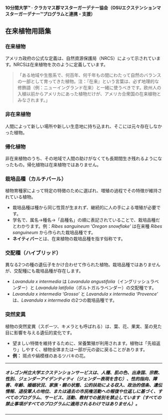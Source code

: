 #### 10分間大学™ · クラカマス郡マスターガーデナー協会（OSUエクステンションマスターガーデナー™プログラムと連携・支援）

## 在来植物用語集

### 在来植物

アメリカ政府の公式な定義は、自然資源保護局（NRCS）によって示されています。NRCSは在来植物を次のように定義しています。

> 「ある地域や生態系で、何百年、何千年もの間にわたって自然のバランスの一部として育ってきた植物。注：『在来』という言葉は、必ず地理的な修飾語（例：ニューイングランド在来）と一緒に使うべきです。欧州人の入植以前からアメリカにあった植物だけが、アメリカ合衆国の在来植物とみなされます。」

### 非在来植物

人間によって新しい場所や新しい生息地に持ち込まれ、そこには元々存在しなかった植物。

### 帰化植物

非在来植物のうち、その地域で人間の助けがなくても長期間生き残れるようになったもの。帰化植物は在来植物ではありません。

### 栽培品種（カルチバール）

植物育種家によって特定の特徴のために選ばれ、増殖の過程でその特徴が維持されている植物。

- 栽培品種は種から同じ性質が生まれず、継続的に人の手による増殖が必要です。
- 学名で、属名→種名→「品種名」の順に表記されていることで、栽培品種だとわかります。例：*Ribes sanguineum ‘Oregon snowflake’* は在来種 *Ribes sanguineum* から作られた栽培品種です。
- **ネイティバー**とは、在来植物の栽培品種を指す俗称です。

### 交配種（ハイブリッド）

異なる2つの種の遺伝子をかけ合わせて作られた植物。栽培品種ではありませんが、交配種にも栽培品種が存在します。

- *Lavandula x intermedia* は *Lavandula angustifolia*（イングリッシュラベンダー）と *Lavandula latifolia*（ポルトガルラベンダー）の交配種です。
- *Lavandula x intermedia ‘Grosso’* と *Lavandula x intermedia ‘Provence’* は、*Lavandula x intermedia* の2つの栽培品種です。

### 突然変異

植物の突然変異（スポーツ、キメラとも呼ばれる）は、葉、花、果実、茎の見た目に影響を与える遺伝的変化です。

- 望ましい特徴を維持するために、栄養繁殖が利用されます。植物は「先祖返り」しやすく、植物全体または一部が元の姿に戻ることがあります。
- **例：** 斑点や縞模様のあるツバキの花。

---

##### オレゴン州立大学エクステンションサービスは、人種、肌の色、出身国、宗教、性別、ジェンダーアイデンティティ（ジェンダー表現を含む）、性的指向、障害、年齢、婚姻状況、家族・親の状態、公的扶助による収入、政治的信条、遺伝情報、退役軍人の地位、または過去の市民権活動への報復や仕返しに基づく、すべてのプログラム、サービス、活動、教材での差別を禁止しています（すべての禁止事項がすべてのプログラムに適用されるわけではありません）。
---